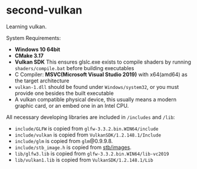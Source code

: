 # second-vulkan

Learning vulkan.

System Requirements:
* **Windows 10 64bit**
* **CMake 3.17**
* **Vulkan SDK** This ensures glslc.exe exists to compile shaders by running `shaders/compile.bat` before building executables
* C Compiler: **MSVC(Microsoft Visual Studio 2019)** with x64(amd64) as the target architecture
* `vulkan-1.dll` should be found under `Windows/system32`, or you must provide one besides the built executable
* A vulkan compatible physical device, this usually means a modern graphic card, or an embed one in an Intel CPU.

All necessary developing libraries are included in `/includes` and `/lib`:
* `include/GLFW` is copied from `glfw-3.3.2.bin.WIN64/include`
* `include/vulkan` is copied from `VulkanSDK/1.2.148.1/Include`
* `include/glm` is copied from `glm`@0.9.9.8.
* `include/stb_image.h` is copied from [stb/images](https://raw.githubusercontent.com/nothings/stb/master/stb_image.h).
* `lib/glfw3.lib` is copied from `glfw-3.3.2.bin.WIN64/lib-vc2019`
* `lib/vulkan1.lib` is copied from `VulkanSDK/1.2.148.1/Lib`

